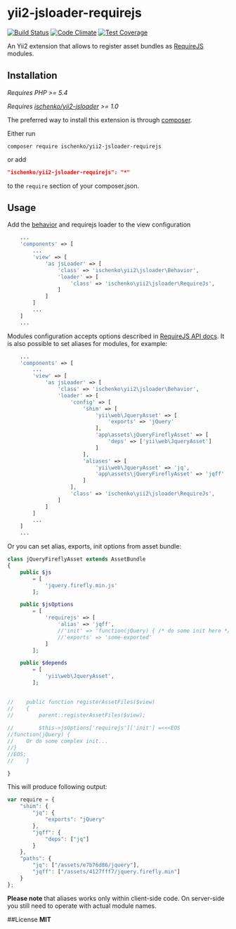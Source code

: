 # yii2-jsloader-requirejs

[![Build Status](https://travis-ci.org/ischenko/yii2-jsloader-requirejs.svg?branch=master)](https://travis-ci.org/ischenko/yii2-jsloader-requirejs)
[![Code Climate](https://codeclimate.com/github/ischenko/yii2-jsloader-requirejs/badges/gpa.svg)](https://codeclimate.com/github/ischenko/yii2-jsloader-requirejs)
[![Test Coverage](https://codeclimate.com/github/ischenko/yii2-jsloader-requirejs/badges/coverage.svg)](https://codeclimate.com/github/ischenko/yii2-jsloader-requirejs/coverage)

An Yii2 extension that allows to register asset bundles as [RequireJS](http://requirejs.org) modules.

## Installation
*Requires PHP >= 5.4*

*Requires [ischenko/yii2-jsloader](https://github.com/ischenko/yii2-jsloader) >= 1.0*

The preferred way to install this extension is through [composer](http://getcomposer.org/download/).

Either run
```
composer require ischenko/yii2-jsloader-requirejs
```

or add

```json
"ischenko/yii2-jsloader-requirejs": "*"
```

to the `require` section of your composer.json.

## Usage

Add the [behavior](https://github.com/ischenko/yii2-jsloader#usage) and requirejs loader to the view configuration

```php
    ...
    'components' => [
        ...
        'view' => [
            'as jsLoader' => [
                'class' => 'ischenko\yii2\jsloader\Behavior',
                'loader' => [
                    'class' => 'ischenko\yii2\jsloader\RequireJs',
                ]
            ]
        ]
        ...
    ]
    ...
```

Modules configuration accepts options described in [RequireJS API docs](http://requirejs.org/docs/api.html#config). 
It is also possible to set aliases for modules, for example:

```php
    ...
    'components' => [
        ...
        'view' => [
            'as jsLoader' => [
                'class' => 'ischenko\yii2\jsloader\Behavior',
                'loader' => [
                    'config' => [
                        'shim' => [
                            'yii\web\JqueryAsset' => [
                                'exports' => 'jQuery'
                            ],
                            'app\assets\jQueryFireflyAsset' => [
                                'deps' => ['yii\web\JqueryAsset']
                            ]
                        ],
                        'aliases' => [
                            'yii\web\JqueryAsset' => 'jq',
                            'app\assets\jQueryFireflyAsset' => 'jqff'
                        ]
                    ],
                    'class' => 'ischenko\yii2\jsloader\RequireJs',
                ]
            ]
        ]
        ...
    ]
    ...
```

Or you can set alias, exports, init options from asset bundle:

```php
class jQueryFireflyAsset extends AssetBundle
{
    public $js
        = [
            'jquery.firefly.min.js'
        ];

    public $jsOptions
        = [
            'requirejs' => [
                'alias' => 'jqff',
                //'init' => 'function(jQuery) { /* do some init here */ }'
                //'exports' => 'some-exported'
            ]
        ];

    public $depends
        = [
            'yii\web\JqueryAsset',
        ];

        
//    public function registerAssetFiles($view)
//    {
//        parent::registerAssetFiles($view);
        
//        $this->jsOptions['requirejs']['init'] =<<<EOS
//function(jQuery) {
//    Or do some complex init... 
//}
//EOS;
//    }

}
```

This will produce following output:

```javascript
var require = {
    "shim": {
        "jq": {
            "exports": "jQuery"
        }, 
        "jqff": {
            "deps": ["jq"]
        }
    },
    "paths": {
        "jq": ["/assets/e7b76d86/jquery"],
        "jqff": ["/assets/4127fff7/jquery.firefly.min"]
    }
};
```

**Please note** that aliases works only within client-side code. On server-side you still need to operate with actual module names.

##License
**MIT**
